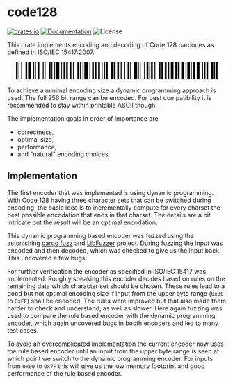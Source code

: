 # code128

[![crates.io](https://img.shields.io/crates/d/code128.svg)](https://crates.io/crates/code128)
[![Documentation](https://docs.rs/code128/badge.svg)](https://docs.rs/code128)
![License](https://img.shields.io/crates/l/code128)

This crate implements encoding and decoding of Code 128 barcodes as defined in
ISO/IEC 15417:2007.

<p align="center">
  <img src="src/code128.png" alt="Code 128 encoding 'This is a Code 128'">
</p>

To achieve a minimal encoding size a dynamic programming approach is used. The
full 256 bit range can be encoded. For best compatibility it is recommended to
stay within printable ASCII though.

The implementation goals in order of importance are

- correctness,
- optimal size,
- performance,
- and "natural" encoding choices.

## Implementation

The first encoder that was implemented is using dynamic programming. With Code
128 having three character sets that can be switched during encoding, the basic
idea is to incrementally compute for every charset the best possible encodation
that ends in that charset. The details are a bit intricate but the result will
be an optimal encodation.

This dynamic programming based encoder was fuzzed using the astonishing
[cargo fuzz](https://github.com/rust-fuzz/cargo-fuzz) and
[LibFuzzer](https://llvm.org/docs/LibFuzzer.html) project. During fuzzing the
input was encoded and then decoded, which was checked to give us the input back.
This uncovered a few bugs.

For further verification the encoder as specified in ISO/IEC 15417 was
implemented. Roughly speaking this encoder decides based on rules on the
remaining data which character set should be chosen. These rules lead to a good
but not optimal encoding size if input from the upper byte range (`0x80` to
`0xFF`) shall be encoded. The rules were improved but that also made them
harder to check and understand, as well as slower. Here again fuzzing was used to
compare the rule based encoder with the dynamic programming encoder, which again
uncovered bugs in booth encoders and led to many test cases.

To avoid an overcomplicated implementation the current encoder now uses the rule
based encoder until an input from the upper byte range is seen at which point
we switch to the dynamic programming encoder. For inputs from `0x00` to `0x7F`
this will give us the low memory footprint and good performance of the rule
based encoder.